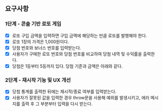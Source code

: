 ## 요구사항
### 1단계 - 콘솔 기반 로또 게임
- [X] 로또 구입 금액을 입력하면 구입 금액에 해당하는 만큼 로또를 발행해야 한다.
- [X] 로또 1장의 가격은 1,000원이다.
- [X] 당첨 번호와 보너스 번호를 입력받는다.
- [X] 사용자가 구매한 로또 번호와 당첨 번호를 비교하여 당첨 내역 및 수익률을 출력한다.
- [X] 당첨은 1등부터 5등까지 있다. 당첨 기준과 금액은 아래와 같다.

### 2단계 - 재시작 기능 및 UX 개선
- [X] 당첨 통계를 출력한 뒤에는 재시작/종료 여부를 입력받는다.
- [X] 사용자가 잘못된 값을 입력한 경우 throw문을 사용해 예외를 발생시키고, 에러 메시지를 출력 후 그 부분부터 입력을 다시 받는다.
